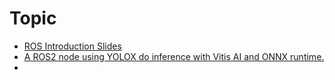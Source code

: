 # Topic #

- [ROS Introduction Slides](https://github.com/alexhegit/AlexTryMachineLearning/blob/master/ROS/%E5%88%9D%E8%AF%86ROS-%E6%89%93%E5%81%87%E7%AC%94%E8%AE%B0v1.0.pdf)
- [A ROS2 node using YOLOX do inference with Vitis AI and ONNX runtime.](https://github.com/alexhegit/ros2_vai_yolox)
- 
